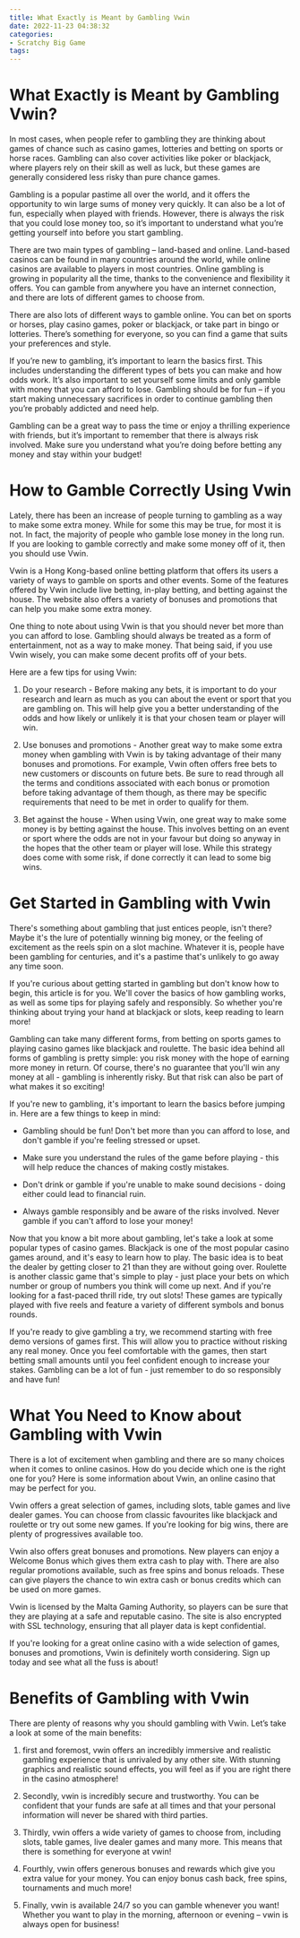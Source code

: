 ```yaml
---
title: What Exactly is Meant by Gambling Vwin
date: 2022-11-23 04:38:32
categories:
- Scratchy Big Game
tags:
---
```



#  What Exactly is Meant by Gambling Vwin?

In most cases, when people refer to gambling they are thinking about games of chance such as casino games, lotteries and betting on sports or horse races. Gambling can also cover activities like poker or blackjack, where players rely on their skill as well as luck, but these games are generally considered less risky than pure chance games.

Gambling is a popular pastime all over the world, and it offers the opportunity to win large sums of money very quickly. It can also be a lot of fun, especially when played with friends. However, there is always the risk that you could lose money too, so it’s important to understand what you’re getting yourself into before you start gambling.

There are two main types of gambling – land-based and online. Land-based casinos can be found in many countries around the world, while online casinos are available to players in most countries. Online gambling is growing in popularity all the time, thanks to the convenience and flexibility it offers. You can gamble from anywhere you have an internet connection, and there are lots of different games to choose from.

There are also lots of different ways to gamble online. You can bet on sports or horses, play casino games, poker or blackjack, or take part in bingo or lotteries. There’s something for everyone, so you can find a game that suits your preferences and style.

If you’re new to gambling, it’s important to learn the basics first. This includes understanding the different types of bets you can make and how odds work. It’s also important to set yourself some limits and only gamble with money that you can afford to lose. Gambling should be for fun – if you start making unnecessary sacrifices in order to continue gambling then you’re probably addicted and need help.

Gambling can be a great way to pass the time or enjoy a thrilling experience with friends, but it’s important to remember that there is always risk involved. Make sure you understand what you’re doing before betting any money and stay within your budget!

#  How to Gamble Correctly Using Vwin 

Lately, there has been an increase of people turning to gambling as a way to make some extra money. While for some this may be true, for most it is not. In fact, the majority of people who gamble lose money in the long run. If you are looking to gamble correctly and make some money off of it, then you should use Vwin.

Vwin is a Hong Kong-based online betting platform that offers its users a variety of ways to gamble on sports and other events. Some of the features offered by Vwin include live betting, in-play betting, and betting against the house. The website also offers a variety of bonuses and promotions that can help you make some extra money.

One thing to note about using Vwin is that you should never bet more than you can afford to lose. Gambling should always be treated as a form of entertainment, not as a way to make money. That being said, if you use Vwin wisely, you can make some decent profits off of your bets.

Here are a few tips for using Vwin:

1) Do your research - Before making any bets, it is important to do your research and learn as much as you can about the event or sport that you are gambling on. This will help give you a better understanding of the odds and how likely or unlikely it is that your chosen team or player will win.

2) Use bonuses and promotions - Another great way to make some extra money when gambling with Vwin is by taking advantage of their many bonuses and promotions. For example, Vwin often offers free bets to new customers or discounts on future bets. Be sure to read through all the terms and conditions associated with each bonus or promotion before taking advantage of them though, as there may be specific requirements that need to be met in order to qualify for them.

3) Bet against the house - When using Vwin, one great way to make some money is by betting against the house. This involves betting on an event or sport where the odds are not in your favour but doing so anyway in the hopes that the other team or player will lose. While this strategy does come with some risk, if done correctly it can lead to some big wins.

#  Get Started in Gambling with Vwin 

There's something about gambling that just entices people, isn't there? Maybe it's the lure of potentially winning big money, or the feeling of excitement as the reels spin on a slot machine. Whatever it is, people have been gambling for centuries, and it's a pastime that's unlikely to go away any time soon.

If you're curious about getting started in gambling but don't know how to begin, this article is for you. We'll cover the basics of how gambling works, as well as some tips for playing safely and responsibly. So whether you're thinking about trying your hand at blackjack or slots, keep reading to learn more!

Gambling can take many different forms, from betting on sports games to playing casino games like blackjack and roulette. The basic idea behind all forms of gambling is pretty simple: you risk money with the hope of earning more money in return. Of course, there's no guarantee that you'll win any money at all - gambling is inherently risky. But that risk can also be part of what makes it so exciting!

If you're new to gambling, it's important to learn the basics before jumping in. Here are a few things to keep in mind:

- Gambling should be fun! Don't bet more than you can afford to lose, and don't gamble if you're feeling stressed or upset.

- Make sure you understand the rules of the game before playing - this will help reduce the chances of making costly mistakes.

- Don't drink or gamble if you're unable to make sound decisions - doing either could lead to financial ruin.

- Always gamble responsibly and be aware of the risks involved. Never gamble if you can't afford to lose your money!

Now that you know a bit more about gambling, let's take a look at some popular types of casino games. Blackjack is one of the most popular casino games around, and it's easy to learn how to play. The basic idea is to beat the dealer by getting closer to 21 than they are without going over. Roulette is another classic game that's simple to play - just place your bets on which number or group of numbers you think will come up next. And if you're looking for a fast-paced thrill ride, try out slots! These games are typically played with five reels and feature a variety of different symbols and bonus rounds.

If you're ready to give gambling a try, we recommend starting with free demo versions of games first. This will allow you to practice without risking any real money. Once you feel comfortable with the games, then start betting small amounts until you feel confident enough to increase your stakes. Gambling can be a lot of fun - just remember to do so responsibly and have fun!

#  What You Need to Know about Gambling with Vwin 

There is a lot of excitement when gambling and there are so many choices when it comes to online casinos. How do you decide which one is the right one for you? Here is some information about Vwin, an online casino that may be perfect for you.

Vwin offers a great selection of games, including slots, table games and live dealer games. You can choose from classic favourites like blackjack and roulette or try out some new games. If you're looking for big wins, there are plenty of progressives available too.

Vwin also offers great bonuses and promotions. New players can enjoy a Welcome Bonus which gives them extra cash to play with. There are also regular promotions available, such as free spins and bonus reloads. These can give players the chance to win extra cash or bonus credits which can be used on more games.

Vwin is licensed by the Malta Gaming Authority, so players can be sure that they are playing at a safe and reputable casino. The site is also encrypted with SSL technology, ensuring that all player data is kept confidential.

If you're looking for a great online casino with a wide selection of games, bonuses and promotions, Vwin is definitely worth considering. Sign up today and see what all the fuss is about!

#  Benefits of Gambling with Vwin

There are plenty of reasons why you should gambling with Vwin. Let’s take a look at some of the main benefits:

1. first and foremost, vwin offers an incredibly immersive and realistic gambling experience that is unrivaled by any other site. With stunning graphics and realistic sound effects, you will feel as if you are right there in the casino atmosphere!

2. Secondly, vwin is incredibly secure and trustworthy. You can be confident that your funds are safe at all times and that your personal information will never be shared with third parties.

3. Thirdly, vwin offers a wide variety of games to choose from, including slots, table games, live dealer games and many more. This means that there is something for everyone at vwin!

4. Fourthly, vwin offers generous bonuses and rewards which give you extra value for your money. You can enjoy bonus cash back, free spins, tournaments and much more!

5. Finally, vwin is available 24/7 so you can gamble whenever you want! Whether you want to play in the morning, afternoon or evening – vwin is always open for business!